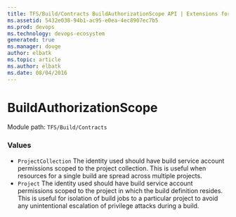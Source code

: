 ```yaml
---
title: TFS/Build/Contracts BuildAuthorizationScope API | Extensions for Visual Studio Team Services
ms.assetid: 5432e038-94b1-ac95-e0ea-4ec8907ec7b5
ms.prod: devops
ms.technology: devops-ecosystem
generated: true
ms.manager: douge
author: elbatk
ms.topic: article
ms.author: elbatk
ms.date: 08/04/2016
---
```


# BuildAuthorizationScope

Module path: `TFS/Build/Contracts`

### Values

* `ProjectCollection` The identity used should have build service account permissions scoped to the project collection. This is useful when resources for a single build are spread across multiple projects.
* `Project` The identity used should have build service account permissions scoped to the project in which the build definition resides. This is useful for isolation of build jobs to a particular project to avoid any unintentional escalation of privilege attacks during a build.
